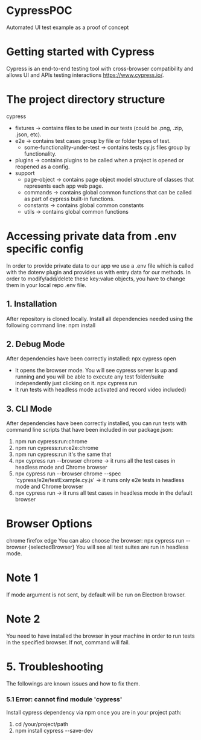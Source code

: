 # CypressPOC
Automated UI test example as a proof of concept
# Getting started with Cypress
Cypress is an end-to-end testing tool with cross-browser compatibility and allows UI and APIs testing interactions
https://www.cypress.io/.
# The project directory structure
cypress
- fixtures -> contains files to be used in our tests (could be .png, .zip, .json, etc).
- e2e -> contains test cases group by file or folder types of test.
  - some-functionality-under-test -> contains tests cy.js files group by functionality.
- plugins -> contains plugins to be called when a project is opened or reopened as a config.
- support
  - page-object -> contains page object model structure of classes that represents each app web page.
  - commands -> contains global common functions that can be called as part of cypress built-in functions.
  - constants -> contains global common constants
  - utils -> contains global common functions
# Accessing private data from .env specific config
In order to provide private data to our app we use a .env file which is called with the dotenv plugin and provides us with entry data for our methods. In order to modify/add/delete these key:value objects, you have to change them in your local repo .env file.
## 1. Installation
After repository is cloned locally. Install all dependencies needed using the following command line:
npm install
## 2. Debug Mode
After dependencies have been correctly installed:
npx cypress open
- It opens the browser mode. You will see cypress server is up and running and you will be able to execute any test folder/suite independently just clicking on it.
npx cypress run
- It run tests with headless mode activated and record video included)
## 3. CLI Mode
After dependencies have been correctly installed, you can run tests with command line scripts that have been included in our package.json:
1. npm run cypress:run:chrome
2. npm run cypress:run:e2e:chrome
3. npm run cypress:run
   it's the same that
4. npx cypress run --browser chrome -> it runs all the test cases in headless mode and Chrome browser
5. npx cypress run --browser chrome --spec 'cypress/e2e/testExample.cy.js'
   -> it runs only e2e tests in headless mode and Chrome browser
6. npx cypress run -> it runs all test cases in headless mode in the default browser
# Browser Options
chrome
firefox
edge
You can also choose the browser:
npx cypress run --browser {selectedBrowser}
You will see all test suites are run in headless mode.
# Note 1
If mode argument is not sent, by default will be run on Electron browser.
# Note 2
You need to have installed the browser in your machine in order to run tests in the specified
browser. If not, command will fail.
# 5. Troubleshooting
The followings are known issues and how to fix them.
### 5.1 Error: cannot find module 'cypress'
Install cypress dependency via npm once you are in your project path:
1. cd /your/project/path
2. npm install cypress --save-dev









